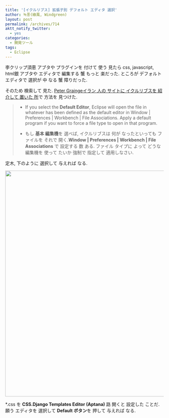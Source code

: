 ```yaml
---
title: '[イクルリブス] 拡張子別 デフォルト エディタ 選択'
author: 녹풍(綠風, Windgreen)
layout: post
permalink: /archives/714
aktt_notify_twitter:
  - yes
categories:
  - 開発ツール
tags:
  - Eclipse
---
```

李クリップ須恵 アブタや プラグインを 付けて 使う 見たら css, javascript, html銀 アブタや エディタで 編集する 蟹 もっと 楽だった. ところが デフォルト エディタで 選択が 中 なる 蟹 障りだった.

そのため 検索して 見た. <a target="_top" href="http://www.grainge.org/pages/authoring/eclipse/eclipse.htm#Using_Eclipse">Peter Graingeイラン 人の サイトに イクルリブスを 紹介して 置いた 所</a>で 方法を 見つけた.

> *   If you select the **Default Editor**, Eclipse will open the file in whatever has been defined as the default editor in Window | Preferences | Workbench | File Associations. Apply a default program if you want to force a file type to open in that program.
> 
> *   もし **基本 編集機**を 選べば, イクルリブスは 何が なったといっても ファイルを それで 開く.**Window | Preferences | Workbench | File Associations** で 設定する 数 ある. ファイル タイプに よって どうな 編集機を 使って たいか 強制で 指定して 適用しなさい.

定木, 下のように 選択して 与えれば なる.

<img class="aligncenter" src="https://dl.dropbox.com/u/15546257/blog/mytory/eclipse-default-editor.png" alt="" height="716" width="828" />

*.css を **CSS.Django Templates Editor (Aptana)** 路 開くと 設定した ことだ. 願う エディタを 選択して **Default ボタン**を 押して 与えれば なる.